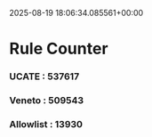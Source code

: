 2025-08-19 18:06:34.085561+00:00
# Rule Counter 
 ### UCATE : 537617

 ### Veneto : 509543

 ### Allowlist : 13930